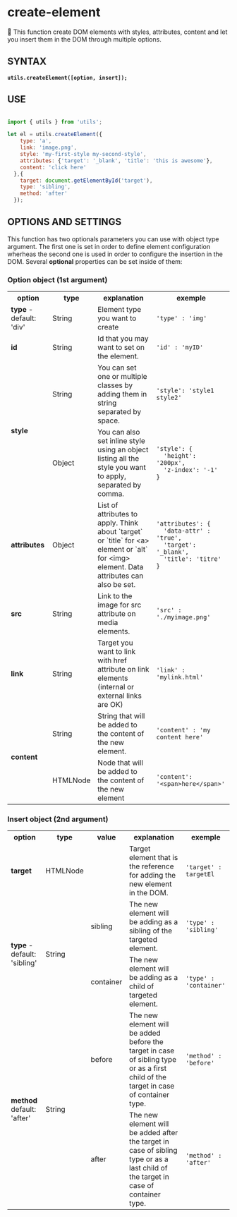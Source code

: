 # create-element
🚧 This function create DOM elements with styles, attributes, content and let you insert them in the DOM through multiple options.

## SYNTAX
**``` utils.createElement([option, insert]); ```**

## USE

```javascript

import { utils } from 'utils';

let el = utils.createElement({
    type: 'a',
    link: 'image.png',
    style: 'my-first-style my-second-style',
    attributes: {'target': '_blank', 'title': 'this is awesome'},
    content: 'click here'
  },{
    target: document.getElementById('target'),
    type: 'sibling',
    method: 'after'
  });

```

## OPTIONS AND SETTINGS
This function has two optionals parameters you can use with object type argument. 
The first one is set in order to define element configuration wherheas the second one is used in order to configure the insertion in the DOM. Several **optional** properties can be set inside of them:

### Option object (1st argument)

<div class="tg-wrap"><table>
  <tr>
    <th>option</th>
    <th>type</th>
    <th>explanation</th>
    <th>exemple</th>
  </tr>
  <tr valign="middle">
    <td><b>type</b> - default: 'div'</td>
    <td>String</td>
    <td>Element type you want to create</td>
    <td valign="middle"><pre><code>'type' : 'img'</code></pre></td>
  </tr>
  <tr valign="middle">
    <td><b>id</b></td>
    <td>String</td>
    <td>Id that you may want to set on the element.</td>
    <td valign="middle"><pre><code>'id' : 'myID'</code></pre></td>
  </tr>
  <tr valign="middle">
    <td rowspan="2"><b>style</b></td>
    <td>String</td>
    <td>You can set one or multiple classes by adding them in string separated by space.</td>
    <td valign="middle"><pre><code>'style': 'style1 style2'</code></pre></td>
  </tr>
  <tr valign="middle">
    <td>Object</td>
    <td>You can also set inline style using an object listing all the style you want to apply, separated by comma.</td>
    <td valign="middle">
<pre><code>'style': {
  'height': '200px', 
  'z-index': '-1'
}</code></pre></td>
  </tr>
  <tr valign="middle">
    <td><b>attributes</b></td>
    <td>Object</td>
    <td>List of attributes to apply. Think about `target` or `title` for &lt;a&gt; element or `alt` for &lt;img&gt; element. Data attributes can also be set.</td>
    <td valign="middle">
<pre><code>'attributes': {
  'data-attr' : 'true',
  'target': '_blank',
  'title': 'titre'
}</code></td>
  </tr>
  <tr valign="middle">
    <td><b>src</b></td>
    <td>String</td>
    <td>Link to the image for src attribute on media elements.</td>
    <td valign="middle"><pre><code>'src' : './myimage.png'</code></pre></td>
  </tr>
  <tr>
    <td><b>link</b></td>
    <td>String</td>
    <td>Target you want to link with href attribute on link elements (internal or external links are OK)</td>
    <td valign="middle"><pre><code>'link' : 'mylink.html'</code></pre></td>
  </tr>
  <tr valign="middle">
    <td rowspan="2"><b>content</b></td>
    <td>String</td>
    <td>String that will be added to the content of the new element.</td>
      <td valign="middle"><pre><code>'content' : 'my content here'</code></pre></td>
  </tr>
  <tr valign="middle">
    <td>HTMLNode</td>
    <td>Node that will be added to the content of the new element</td>
    <td valign="middle"><pre><code>'content': '&lt;span&gt;here&lt;/span&gt;'</code></pre></td>
  </tr>
</table></div>

 
### Insert object (2nd argument)
<div class="tg-wrap"><table>
  <tr>
    <th>option</th>
    <th>type</th>
    <th>value</th>
    <th>explanation</th>
    <th>exemple</th>
  </tr>
  <tr>
    <td><b>target</b></td>
    <td>HTMLNode</td>
    <td></td>
    <td>Target element that is the reference for adding the new element in the DOM.</td>
      <td valign="middle"><pre><code>'target' : targetEl</code></pre></td>
  </tr>
  <tr>
    <td rowspan="2"><b>type</b> - default: 'sibling'</td>
    <td rowspan="2">String</td>
    <td>sibling</td>
    <td>The new element will be adding as a sibling of the targeted element.</td>
      <td valign="middle"><pre><code>'type' : 'sibling'</code></pre></td>
  </tr>
  <tr>
    <td>container</td>
    <td>The new element will be adding as a child of targeted element.</td>
    <td valign="middle"><pre><code>'type' : 'container'</code></pre></td>
  </tr>
  <tr>
    <td rowspan="2"><b>method</b> default: 'after'</td>
    <td rowspan="2">String</td>
    <td>before</td>
    <td>The new element will be added before the target in case of sibling type or as a first child of the target in case of container type.</td>
    <td valign="middle"><pre><code>'method' : 'before'</code></pre></td>
  </tr>
  <tr>
    <td>after</td>
    <td>The new element will be added after the target in case of sibling type or as a last child of the target in case of container type.</td>
    <td valign="middle"><pre><code>'method' : 'after'</code></pre></td>
  </tr>
</table></div>

